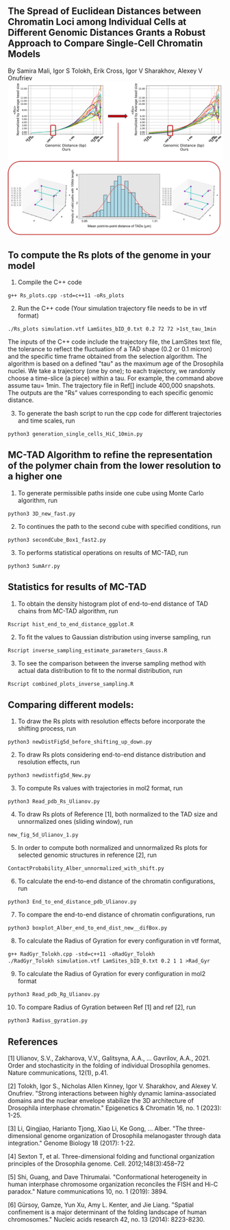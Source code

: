 ## The Spread of Euclidean Distances between Chromatin Loci among Individual Cells at Different Genomic Distances Grants a Robust Approach to Compare Single-Cell Chromatin Models
By Samira Mali, Igor S Tolokh, Erik Cross, Igor V Sharakhov, Alexey V Onufriev
![Comparison Image](figures/MC-TAD.drawio.jpg)

## To compute the Rs plots of the genome in your model 
1. Compile the C++ code
```
g++ Rs_plots.cpp -std=c++11 -oRs_plots
```
2. Run the C++ code (Your simulation trajectory file needs to be in vtf format)
```
./Rs_plots simulation.vtf LamSites_bID_0.txt 0.2 72 72 >1st_tau_1min
```
The inputs of the C++ code include the trajectory file, the LamSites text file, the tolerance to reflect the fluctuation of a TAD shape (0.2 or 0.1 micron) and the specific time frame obtained from the selection algorithm. The algorithm is based on a defined "tau" as the maximum age of the Drosophila nuclei. We take a trajectory (one by one);
to each trajectory, we randomly choose a time-slice (a piece) within a tau. For example, the command above assume tau= 1min. The trajectory file in Ref[] include 400,000 snapshots.
The outputs are the "Rs" values corresponding to each specific genomic distance.

3. To generate the bash script to run the cpp code for different trajectories and time scales, run
 ```
python3 generation_single_cells_HiC_10min.py
```
## MC-TAD Algorithm to refine the representation of the polymer chain from the lower resolution to a higher one

1.  To generate permissible paths inside one cube using Monte Carlo algorithm, run
```
python3 3D_new_fast.py
```
2. To continues the path to the second cube with specified conditions, run
```
python3 secondCube_Box1_fast2.py
```
3. To performs statistical operations on results of MC-TAD, run
```
python3 SumArr.py 
```
## Statistics for results of MC-TAD

1. To obtain the density histogram plot of end-to-end distance of TAD chains from MC-TAD algorithm, run
```   
Rscript hist_end_to_end_distance_ggplot.R
```
2. To fit the values to Gaussian distribution using inverse sampling, run
```
Rscript inverse_sampling_estimate_parameters_Gauss.R
```
3. To see the comparison between the inverse sampling method with actual data distribution to fit to the normal distribution, run
```
Rscript combined_plots_inverse_sampling.R
```
## Comparing different models:
1. To draw the Rs plots with resolution effects before incorporate the shifting process, run
```
python3 newDistFig5d_before_shifting_up_down.py
```
2. To draw Rs plots considering end-to-end distance distribution and resolution effects, run
```
python3 newdistfig5d_New.py
```
3. To compute Rs values with trajectories in mol2 format, run
```
python3 Read_pdb_Rs_Ulianov.py
```
4. To draw Rs plots of Reference [1], both normalized to the TAD size and unnormalized ones (sliding window), run
```
new_fig_5d_Ulianov_1.py
```
5. In order to compute both normalized and unnormalized Rs plots for selected genomic structures in reference [2], run
```
ContactProbability_Alber_unnormalized_with_shift.py
```
6. To calculate the end-to-end distance of the chromatin configurations, run
```
python3 End_to_end_distance_pdb_Ulianov.py
```
7. To compare the end-to-end distance of chromatin configurations, run
```
python3 boxplot_Alber_end_to_end_dist_new__difBox.py
```
8. To calculate the Radius of Gyration for every configuration in vtf format, 
```
g++ RadGyr_Tolokh.cpp -std=c++11 -oRadGyr_Tolokh
./RadGyr_Tolokh simulation.vtf LamSites_bID_0.txt 0.2 1 1 >Rad_Gyr

```
9. To calculate the Radius of Gyration for every configuration in mol2 format
```
python3 Read_pdb_Rg_Ulianov.py
```
10. To compare Radius of Gyration between Ref [1] and ref [2], run
```
python3 Radius_gyration.py
```


## References

[1] Ulianov, S.V., Zakharova, V.V., Galitsyna, A.A., ... Gavrilov, A.A., 2021. Order and stochasticity in the folding of individual Drosophila genomes. Nature communications, 12(1), p.41.

[2] Tolokh, Igor S., Nicholas Allen Kinney, Igor V. Sharakhov, and Alexey V. Onufriev. "Strong interactions between highly dynamic lamina-associated domains and the nuclear envelope stabilize the 3D architecture of Drosophila interphase chromatin." Epigenetics & Chromatin 16, no. 1 (2023): 1-25.

[3] Li, Qingjiao, Harianto Tjong, Xiao Li, Ke Gong, ... Alber. "The three-dimensional genome organization of Drosophila melanogaster through data integration." Genome Biology 18 (2017): 1-22.

[4] Sexton T, et al. Three-dimensional folding and functional organization principles of the Drosophila genome. Cell. 2012;148(3):458–72

[5] Shi, Guang, and Dave Thirumalai. "Conformational heterogeneity in human interphase chromosome organization reconciles the FISH and Hi-C paradox." Nature communications 10, no. 1 (2019): 3894.

[6] Gürsoy, Gamze, Yun Xu, Amy L. Kenter, and Jie Liang. "Spatial confinement is a major determinant of the folding landscape of human chromosomes." Nucleic acids research 42, no. 13 (2014): 8223-8230.


